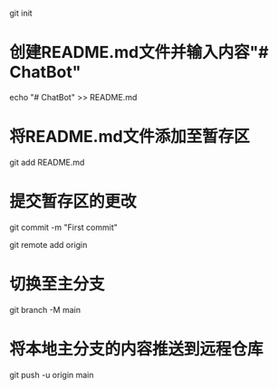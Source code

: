 git init

# 创建README.md文件并输入内容"# ChatBot"
echo "# ChatBot" >> README.md
# 将README.md文件添加至暂存区
git add README.md
# 提交暂存区的更改
git commit -m "First commit"

git remote add origin <repository-url>

# 切换至主分支
git branch -M main
# 将本地主分支的内容推送到远程仓库
git push -u origin main
